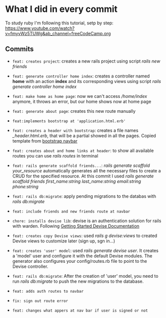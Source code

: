 # What I did in every commit
To study ruby I'm following this tutorial, setp by step:
https://www.youtube.com/watch?v=fmyvWz5TUWg&ab_channel=freeCodeCamp.org


## Commits
- `feat: creates project`: 
creates a new rails project using script <i>rails new friends</i>

- `feat: generate controller home index`: creates a controller named <b>home</b> with an action <b>index</b> and its corresponding views using script <i>rails generate controller home index</i>

- `feat: make home as home page`: now we can't access <i>/home/index</i> anymore, it throws an error, but our home shows now at home page

- `feat: generate about page`: creates this new route manually 

- `feat:implements bootstrap at 'application.html.erb'`

- `feat: creates a header with bootstrap`: creates a file names <i>_header.html.erb</i>, that will be a partial showed in all the pages. Copied template from [bootstrap navbar](https://getbootstrap.com/docs/4.5/components/navbar/)

- `feat: creates about and home links at header`: to show all available routes you can use <i>rails routes</i> in terminal

- `feat: rails generate scaffold friends...`: <i>rails generate scaffold your_resource</i> automatically generates all the necessary files to create a CRUD for the specified resource. At this commit I used <i>rails generate scaffold friends first_name:string last_name:string email:string phone:string</i>

- `feat: rails db:migrate`: apply pending migrations to the databas with <i>rails db:migrate</i> 

- `feat: include friends and new friends route at navbar`

- `chore: installs devise lib`: devise is an authentication solution for rails with warden. Following [Getting Started Devise Documentation](https://github.com/heartcombo/devise?tab=readme-ov-file#getting-started)

- `feat: creates copy Devise views`: used <i>rails g devise:views</i> to created Devise views to customize later (sign up, sgn in...)

- `feat: creates 'user' model`: used <i>rails generate devise user</i>. It creates a 'model' user and configure it with the default Devise modules. The generator also configures your config/routes.rb file to point to the Devise controller.

- `feat: rails db:migrate`: After the creation of 'user' model, you need to run  <i>rails db:migrate</i> to push the new migrations to the database.

- `feat: adds auth routes to navbar`

- `fix: sign out route error`

- `feat: changes what appers at nav bar if user is signed or not`